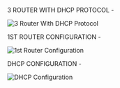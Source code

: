 3 ROUTER WITH DHCP PROTOCOL - 

![3 Router With DHCP Protocol](https://github.com/user-attachments/assets/84129f4a-52de-4367-8467-ea811ffc7a54)

1ST ROUTER CONFIGURATION -

![1st Router Configuration](https://github.com/user-attachments/assets/49501708-e847-4aa2-81e2-e9216806c01f)

DHCP CONFIGURATION -

![DHCP Configuration](https://github.com/user-attachments/assets/55662f40-2d7b-4032-842b-47ece366a353)
